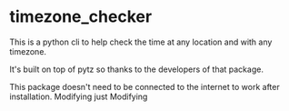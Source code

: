 # timezone_checker

This is a python cli to help check the time at any location and with any timezone.

It's built on top of pytz so thanks to the developers of that package.

This package doesn't need to be connected to the internet to work after installation.
Modifying
just Modifying 
